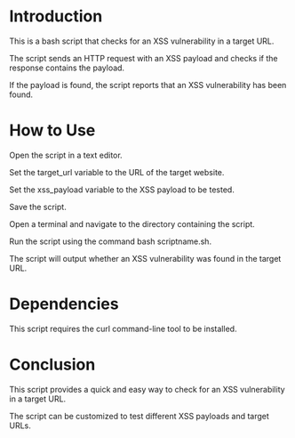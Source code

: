 # Introduction

This is a bash script that checks for an XSS vulnerability in a target URL. 

The script sends an HTTP request with an XSS payload and checks if the response contains the payload. 

If the payload is found, the script reports that an XSS vulnerability has been found.

# How to Use

Open the script in a text editor.

Set the target_url variable to the URL of the target website.

Set the xss_payload variable to the XSS payload to be tested.

Save the script.

Open a terminal and navigate to the directory containing the script.

Run the script using the command bash scriptname.sh.

The script will output whether an XSS vulnerability was found in the target URL.


# Dependencies

This script requires the curl command-line tool to be installed.

# Conclusion

This script provides a quick and easy way to check for an XSS vulnerability in a target URL. 

The script can be customized to test different XSS payloads and target URLs.

